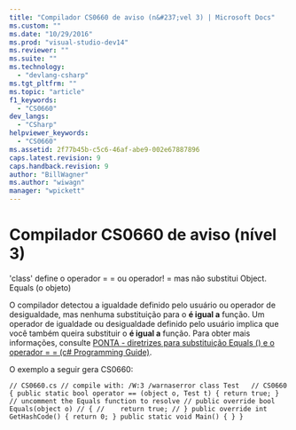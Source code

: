 ```yaml
---
title: "Compilador CS0660 de aviso (n&#237;vel 3) | Microsoft Docs"
ms.custom: ""
ms.date: "10/29/2016"
ms.prod: "visual-studio-dev14"
ms.reviewer: ""
ms.suite: ""
ms.technology: 
  - "devlang-csharp"
ms.tgt_pltfrm: ""
ms.topic: "article"
f1_keywords: 
  - "CS0660"
dev_langs: 
  - "CSharp"
helpviewer_keywords: 
  - "CS0660"
ms.assetid: 2f77b45b-c5c6-46af-abe9-002e67887896
caps.latest.revision: 9
caps.handback.revision: 9
author: "BillWagner"
ms.author: "wiwagn"
manager: "wpickett"
---
```

# Compilador CS0660 de aviso (n&#237;vel 3)
'class' define o operador \= \= ou operador\! \= mas não substitui Object. Equals \(o objeto\)  
  
 O compilador detectou a igualdade definido pelo usuário ou operador de desigualdade, mas nenhuma substituição para o **é igual a** função. Um operador de igualdade ou desigualdade definido pelo usuário implica que você também queira substituir o **é igual a** função. Para obter mais informações, consulte [PONTA \- diretrizes para substituição Equals \(\) e o operador \= \= \(c\# Programming Guide\)](http://msdn.microsoft.com/pt-br/7e4c24c5-7693-4c45-88fb-ba5204fbcb20).  
  
 O exemplo a seguir gera CS0660:  
  
```  
// CS0660.cs // compile with: /W:3 /warnaserror class Test   // CS0660 { public static bool operator == (object o, Test t) { return true; } // uncomment the Equals function to resolve // public override bool Equals(object o) // { //    return true; // } public override int GetHashCode() { return 0; } public static void Main() { } }  
```